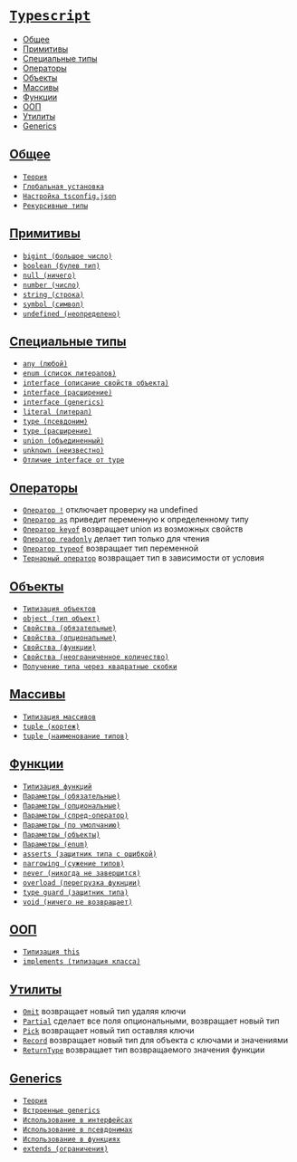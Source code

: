 # [`Typescript`](../index.md)

- [Общее](#общее)
- [Примитивы](#примитивы)
- [Специальные типы](#специальные-типы)
- [Операторы](#операторы)
- [Объекты](#объекты)
- [Массивы](#массивы)
- [Функции](#функции)
- [ООП](#ооп)
- [Утилиты](#утилиты)
- [Generics](#generics)

## [Общее](#typescript)

- [`Теория`](./Общее/Теория.md)
- [`Глобальная установка`](<./Общее/Глобальная установка.md>)
- [`Настройка tsconfig.json`](<./Общее/Настройка tsconfig.json.md>)
- [`Рекурсивные типы`](<./Общее/Рекурсивные типы.md>)

## [Примитивы](#typescript)

- [`bigint (большое число)`](<./Примитивы/bigint (большое число).md>)
- [`boolean (булев тип)`](<./Примитивы/boolean (булев тип).md>)
- [`null (ничего)`](<./Примитивы/null (ничего).md>)
- [`number (число)`](<./Примитивы/number (число).md>)
- [`string (строка)`](<./Примитивы/string (строка).md>)
- [`symbol (символ)`](<./Примитивы/symbol (символ).md>)
- [`undefined (неопределено)`](<./Примитивы/undefined (неопределено).md>)

## [Специальные типы](#typescript)

- [`any (любой)`](<./Специальные типы/any (любой).md>)
- [`enum (список литералов)`](<./Специальные типы/enum (список литералов).md>)
- [`interface (описание свойств объекта)`](<./Специальные типы/interface (описание свойств объекта).md>)
- [`interface (расширение)`](<./Специальные типы/interface (расширение).md>)
- [`interface (generics)`](<./Специальные типы/interface (generics).md>)
- [`literal (литерал)`](<./Специальные типы/literal (литерал).md>)
- [`type (псевдоним)`](<./Специальные типы/type (псевдоним).md>)
- [`type (расширение)`](<./Специальные типы/type (расширение).md>)
- [`union (объединенный)`](<./Специальные типы/union (объединенный).md>)
- [`unknown (неизвестно)`](<./Специальные типы/unknown (неизвестно).md>)
- [`Отличие interface от type`](<./Специальные типы/Отличие interface от type.md>)

## [Операторы](#typescript)

- [`Оператор !`](<./Операторы/Оператор !.md>) отключает проверку на undefined
- [`Оператор as`](<./Операторы/Оператор as.md>) приведит переменную к определенному типу
- [`Оператор keyof`](<./Операторы/Оператор keyof.md>) возвращает union из возможных свойств
- [`Оператор readonly`](<./Операторы/Оператор readonly.md>) делает тип только для чтения
- [`Оператор typeof`](<./Операторы/Оператор typeof.md>) возвращает тип переменной
- [`Тернарный оператор`](<./Операторы/Тернарный оператор.md>) возвращает тип в зависимости от условия

## [Объекты](#typescript)

- [`Типизация объектов`](<./Объекты/Типизация объектов.md>)
- [`object (тип объект)`](<./Объекты/object (тип object).md>)
- [`Свойства (обязательные)`](<./Объекты/Свойства (обязательные).md>)
- [`Свойства (опциональные)`](<./Объекты/Свойства (опциональные).md>)
- [`Свойства (функции)`](<./Объекты/Свойства (функции).md>)
- [`Свойства (неограниченное количество)`](<./Объекты/Свойства (неограниченное количество).md>)
- [`Получение типа через квадратные скобки`](<./Объекты/Получение типа через квадратные скобки.md>)

## [Массивы](#typescript)

- [`Типизация массивов`](<./Массивы/Типизация массивов.md>)
- [`tuple (кортеж)`](<./Массивы/tuple (кортеж).md>)
- [`tuple (наименование типов)`](<./Массивы/tuple (наименование типов).md>)

## [Функции](#typescript)

- [`Типизация функций`](<./Функции/Типизация функций.md>)
- [`Параметры (обязательные)`](<./Функции/Параметры (обязательные).md>)
- [`Параметры (опциональные)`](<./Функции/Параметры (опциональные).md>)
- [`Параметры (спред-оператор)`](<./Функции/Параметры (спред-оператор).md>)
- [`Параметры (по умолчанию)`](<./Функции/Параметры (по умолчанию).md>)
- [`Параметры (объекты)`](<./Функции/Параметры (объекты).md>)
- [`Параметры (enum)`](<./Функции/Параметры (enum).md>)
- [`asserts (защитник типа с ошибкой)`](<./Функции/asserts (защитник типа с ошибкой).md>)
- [`narrowing (сужение типов)`](<./Функции/narrowing (сужение типов).md>)
- [`never (никогда не завершится)`](<./Функции/never (никогда не завершится).md>)
- [`overload (перегрузка фукнции)`](<./Функции/overload (перегрузка фукнции).md>)
- [`type guard (защитник типа)`](<./Функции/type guard (защитник типа).md>)
- [`void (ничего не возвращает)`](<./Функции/void (ничего не возвращает).md>)

## [ООП](#typescript)

- [`Типизация this`](<./ООП/Типизация this.md>)
- [`implements (типизация класса)`](<./ООП/implements (типизация класса).md>)

## [Утилиты](#typescript)

- [`Omit`](./Утилиты/Omit.md) возвращает новый тип удаляя ключи
- [`Partial`](./Утилиты/Partial.md) сделает все поля опциональными, возвращает новый тип
- [`Pick`](./Утилиты/Pick.md) возвращает новый тип оставляя ключи
- [`Record`](./Утилиты/Record.md) возвращает новый тип для объекта с ключами и значениями
- [`ReturnType`](./Утилиты/ReturnType.md) возвращает тип возвращаемого значения функции

## [Generics](#typescript)

- [`Теория`](./Generics/Теория.md)
- [`Встроенные generics`](<./Generics/Встроенные generics.md>)
- [`Использование в интерфейсах`](<./Generics/Использование в интерфейсах.md>)
- [`Использование в псевдонимах`](<./Generics/Использование в псевдонимах.md>)
- [`Использование в функциях`](<./Generics/Использование в функциях.md>)
- [`extends (ограничения)`](<./Generics/extends (ограничения).md>)
